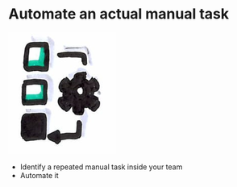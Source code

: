 # Automate an actual manual task
![Automate an actual manual task](images/automate-task.png)  

* Identify a repeated manual task inside your team
* Automate it
